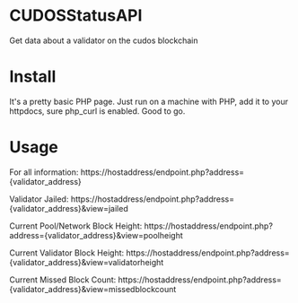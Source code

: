 # CUDOSStatusAPI
Get data about a validator on the cudos blockchain

# Install
It's a pretty basic PHP page. Just run on a machine with PHP, add it to your httpdocs, sure php_curl is enabled. Good to go.

# Usage
For all information:  https://hostaddress/endpoint.php?address={validator_address}

Validator Jailed: https://hostaddress/endpoint.php?address={validator_address}&view=jailed

Current Pool/Network Block Height: https://hostaddress/endpoint.php?address={validator_address}&view=poolheight

Current Validator Block Height: https://hostaddress/endpoint.php?address={validator_address}&view=validatorheight

Current Missed Block Count: https://hostaddress/endpoint.php?address={validator_address}&view=missedblockcount

